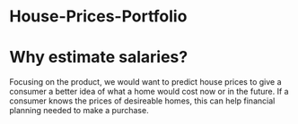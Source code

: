 # House-Prices-Portfolio


# Why estimate salaries?

Focusing on the product, we would want to predict house prices to give a consumer a better idea of what a home would cost now or in the future. If a consumer knows the prices of desireable homes, this can help financial planning needed to make a purchase.